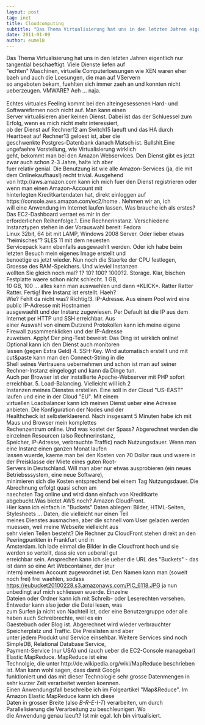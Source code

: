 ```yaml
---
layout: post
tag: inet
title: Cloudcomputing
subtitle: "Das Thema Virtualisierung hat uns in den letzten Jahren eigentlich nur tangential beschaeftigt. Viele Dienste liefen auf echten Maschinen, virtuelle Computerloesungen wie XEN waren eher baeh und auch die Loesungen, die man auf VServern so angeboten bekommt"
date: 2011-01-09
author: eumel8
---
```


<p>Das Thema Virtualisierung hat uns in den letzten Jahren eigentlich nur tangential beschaeftigt. Viele Dienste liefen auf<br />"echten" Maschinen, virtuelle Computerloesungen wie XEN waren eher baeh und auch die Loesungen, die man auf VServern<br />so angeboten bekam, fuehlten sich immer zaeh an und konnten nicht ueberzeugen. VMWARE? Aeh ... naja.<br />
<br/>
Echtes virtuales Feeling kommt bei den alteingesessenen Hard- und Softwarefirmen noch nicht auf. Man kann einen<br />Server virtualisieren aber keinen Dienst. Dabei ist das der Schluessel zum Erfolg, wenn es mich nicht mehr interessiert,<br />ob der Dienst auf Rechner12 am Switch15 laeuft und das HA durch Heartbeat auf Rechner13 geloest ist, aber die<br />geschwenkte Postgres-Datenbank danach Matsch ist. Bullshit.Eine ungefaehre Vorstellung, wie Virtualisierung wirklich<br />geht, bekommt man bei den Amazon Webservices. Den Dienst gibt es jetzt zwar auch schon 2-3 Jahre, halte ich aber<br />fuer relativ genial. Die Benutzung ist wie alle Amazon-Services (ja, die mit dem Onlinekaufhaus!) recht trivial. Ausgehend<br />von http://aws.amazon.com kann ich mich fuer den Dienst registrieren oder wenn man einen Amazon-Account mit<br />hinterlegten Kreditkartendaten hat, direkt einloggen auf https://console.aws.amazon.com/ec2/home . Nehmen wir an, ich<br />will eine Anwendung im Internet laufen lassen. Was brauche ich als erstes? Das EC2-Dashboard verraet es mir in der<br />erforderlichen Reihenfolge.1. Eine Rechnerinstanz. Verschiedene Instanztypen stehen in der Vorauswahl bereit: Fedora<br />Linux 32bit, 64 bit mit LAMP, Windows 2008 Server. Oder lieber etwas "heimisches"? SLES 11 mit dem neuesten<br />Servicepack kann ebenfalls ausgewaehlt werden. Oder ich habe beim letzten Besuch mein eigenes Image erstellt und<br />benoetige es jetzt wieder. Nun noch die Staerke der CPU festlegen, Groesse des RAM-Speichers. Und wieviel Instanzen<br />wollten Sie gleich noch mal? 1? 10? 100? 1000?2. Storage. Klar, bischen Festplatte waere schon nicht schlecht. 1 GB,<br />10 GB, 100 ... alles kann man auswaehlen und dann *KLICK*. Ratter Ratter Ratter. Fertig! Ihre Instanz ist erstellt. Haeh?<br />Wie? Fehlt da nicht was? Richtig!3. IP-Adresse. Aus einem Pool wird eine public IP-Adresse mit Hostnamen<br />ausgewaehlt und der Instanz zugewiesen. Per Default ist die IP aus dem Internet per HTTP und SSH erreichbar. Aus<br />einer Auswahl von einem Dutzend Protokollen kann ich meine eigene Firewall zusammenklicken und der IP-Adresse<br />zuweisen. Apply! Der ping-Test beweist: Das Ding ist wirklich online! Optional kann ich den Dienst auch monitoren<br />lassen (gegen Extra Geld) 4. SSH-Key. Wird automatisch erstellt und mit cut&paste kann man den Connect-String in die<br />Shell seines Vertrauens uebernehmen und schon ist man auf seiner Rechner-Instanz eingeloggt und kann da Dinge tun.<br />Auch per Browser ist der installierte Apache-Webserver mit PHP sofort erreichbar. 5. Load-Balancing. Vielleicht will ich 2<br />Instanzen meines Dienstes erstellen. Eine soll in der Cloud "US-EAST" laufen und eine in der Cloud "EU". Mit einem<br />virtuellen Loadbalancer kann ich meinen Dienst ueber eine Adresse anbieten. Die Konfiguration der Nodes und der<br />Healthcheck ist selbsterklaerend. Nach insgesamt 5 Minuten habe ich mit Maus und Browser mein komplettes<br />Rechenzentrum online. Und was kostet der Spass? Abgerechnet werden die einzelnen Resourcen (also Rechnerinstanz,<br />Speicher, IP-Adresse, verbrauchte Traffic) nach Nutzungsdauer. Wenn man eine Instanz einen ganzen Monat laufen<br />lassen wuerde, kaeme man bei den Kosten von 70 Dollar raus und waere in der Preisklasse der Miete eines guten Root-<br />Servers in Deutschland. Will man aber nur etwas ausprobieren (ein neues Betriebsssystem, eine neue Software),<br />minimieren sich die Kosten entsprechend bei einem Tag Nutzungsdauer. Die Abrechnung erfolgt quasi schon am<br />naechsten Tag online und wird dann einfach von Kreditkarte abgebucht.Was bietet AWS noch? Amazon CloudFront.<br />Hier kann ich einfach in "Buckets" Daten ablegen: Bilder, HTML-Seiten, Stylesheets ... Daten, die vielleicht nur einen Teil<br />meines Dienstes ausmachen, aber die schnell vom User geladen werden muessen, weil meine Webseite vielleicht aus<br />sehr vielen Teilen besteht? Die Rechner zu CloudFront stehen direkt an den Peeringpunkten in Frankfurt und in<br />Amsterdam. Ich lade einmal die Bilder in die Cloudfront hoch und sie werden so verteilt, dass sie von ueberall gut<br />erreichbar sein. Ansprechen kann ich sie ueber die URL des "Buckets" - das ist dann so eine Art Webcontainer, der (nur<br />intern) meinem Account zugewordnet ist. Den Namen kann man (soweit noch frei) frei waehlen, sodass<br /><a href="https://eubucket20100228.s3.amazonaws.com/PIC_6118.JPG" target="_blank">https://eubucket20100228.s3.amazonaws.com/PIC_6118.JPG</a> ja nun unbedingt auf mich schliessen wuerde. Einzelne<br />Dateien oder Ordner kann ich mit Schreib- oder Leserechten versehen. Entweder kann also jeder die Datei lesen, was<br />zum Surfen ja nicht von Nachteil ist, oder eine Benutzergruppe oder alle haben auch Schreibrechte, weil es ein<br />Gaestebuch oder Blog ist. Abgerechnet wird wieder verbrauchter Speicherplatz und Traffic. Die Preislisten sind aber<br />unter jedem Produkt und Service einsehbar. Weitere Services sind noch SimpleDB, Relational Database Service,<br />Payment-Service (nur USA) und (auch ueber die EC2-Console managebar) Elastic MapReduce. MapReduce ist eine<br />Technolgie, die unter http://de.wikipedia.org/wiki/MapReduce beschrieben ist. Man kann wohl sagen, dass damit Google<br />funktioniert und das mit dieser Technologie sehr grosse Datenmengen in sehr kurzer Zeit verarbeitet werden koennen.<br />Einen Anwendungsfall beschreibe ich im Folgeartikel "Map&Reduce". Im Amazon Elastic MapReduce kann ich diese<br />Daten in grosser Breite (also <em>B-R-E-I-T</em>) verarbeiten, um durch Parallelisierung die Verarbeitung zu beschleunigen. Wo<br />die Anwendung genau laeuft? Ist mir egal. Ich bin virtualisiert.</p>
